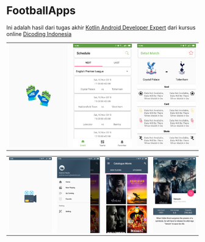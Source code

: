 # FootballApps

Ini adalah hasil dari tugas akhir <a href="https://www.dicoding.com/academies/55">Kotlin Android Developer Expert</a> dari kursus online <a href="https://www.dicoding.com/">Dicoding Indonesia</a>

<table><tr>
<td><img src="https://github.com/Egi10/FootballApps/blob/master/Screenshot_2018-11-07-14-40-38-190_com.footballapps.egifcb.footballapps.png" width="256/" style="max-width:100%;"></td>
<td><img src="https://github.com/Egi10/FootballApps/blob/master/Screenshot_2018-11-07-14-40-43-348_com.footballapps.egifcb.footballapps.png" width="256/" style="max-width:100%;"></td>
<td><img src="https://github.com/Egi10/FootballApps/blob/master/Screenshot_2018-11-07-14-40-55-840_com.footballapps.egifcb.footballapps.png" width="256/" style="max-width:100%;"></td>
</tr></table>

<table><tr>
<td><img src="https://github.com/Egi10/CatalogueMovie/blob/master/Screenshot_2018-11-07-14-06-43-114_id.egifcb.cataloguemovie.png" width="256/" style="max-width:100%;"></td>
<td><img src="https://github.com/Egi10/CatalogueMovie/blob/master/Screenshot_2018-11-07-14-06-51-358_id.egifcb.cataloguemovie.png" width="256/" style="max-width:100%;"></td>
<td><img src="https://github.com/Egi10/CatalogueMovie/blob/master/Screenshot_2018-11-07-14-06-57-334_id.egifcb.cataloguemovie.png" width="256/" style="max-width:100%;"></td>
<td><img src="https://github.com/Egi10/CatalogueMovie/blob/master/Screenshot_2018-11-07-14-07-04-210_id.egifcb.cataloguemovie.png" width="256/" style="max-width:100%;"></td>
</tr></table>

